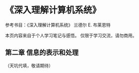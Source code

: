 # 《深入理解计算机系统》

参考书目：《深入理解计算机系统》 兰德尔 E. 布莱恩特

本页内容来自于个人学习笔记与感悟。 
仅限于学习交流，请勿商用。

## 第二章 信息的表示和处理

（天坑代填，敬请期待）
